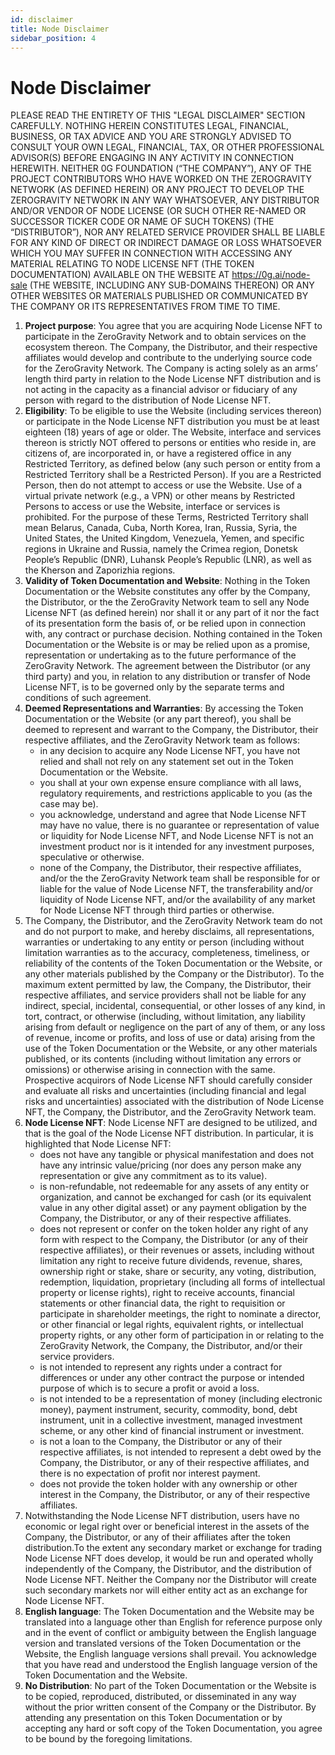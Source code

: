 ```yaml
---
id: disclaimer
title: Node Disclaimer
sidebar_position: 4
---
```


# Node Disclaimer

PLEASE READ THE ENTIRETY OF THIS "LEGAL DISCLAIMER" SECTION CAREFULLY. NOTHING HEREIN CONSTITUTES LEGAL, FINANCIAL, BUSINESS, OR TAX ADVICE AND YOU ARE STRONGLY ADVISED TO CONSULT YOUR OWN LEGAL, FINANCIAL, TAX, OR OTHER PROFESSIONAL ADVISOR(S) BEFORE ENGAGING IN ANY ACTIVITY IN CONNECTION HEREWITH. NEITHER  0G FOUNDATION (“THE COMPANY”), ANY OF THE PROJECT CONTRIBUTORS WHO HAVE WORKED ON THE ZEROGRAVITY NETWORK (AS DEFINED HEREIN) OR ANY PROJECT TO DEVELOP THE ZEROGRAVITY NETWORK IN ANY WAY WHATSOEVER, ANY DISTRIBUTOR AND/OR VENDOR OF NODE LICENSE (OR SUCH OTHER RE-NAMED OR SUCCESSOR TICKER CODE OR NAME OF SUCH TOKENS) (THE “DISTRIBUTOR”), NOR ANY RELATED SERVICE PROVIDER SHALL BE LIABLE FOR ANY KIND OF DIRECT OR INDIRECT DAMAGE OR LOSS WHATSOEVER WHICH YOU MAY SUFFER IN CONNECTION WITH ACCESSING ANY MATERIAL RELATING TO NODE LICENSE NFT (THE TOKEN DOCUMENTATION) AVAILABLE ON THE WEBSITE AT https://0g.ai/node-sale (THE WEBSITE, INCLUDING ANY SUB-DOMAINS THEREON) OR ANY OTHER WEBSITES OR MATERIALS PUBLISHED OR COMMUNICATED BY THE COMPANY OR ITS REPRESENTATIVES FROM TIME TO TIME.

1. **Project purpose**: You agree that you are acquiring Node License NFT to participate in the ZeroGravity Network and to obtain services on the ecosystem thereon. The Company, the Distributor, and their respective affiliates would develop and contribute to the underlying source code for the ZeroGravity Network. The Company is acting solely as an arms’ length third party in relation to the Node License NFT distribution and is not acting in the capacity as a financial advisor or fiduciary of any person with regard to the distribution of Node License NFT.
2. **Eligibility**: To be eligible to use the Website (including services thereon) or participate in the Node License NFT distribution you must be at least eighteen (18) years of age or older. The Website, interface and services thereon is strictly NOT offered to persons or entities who reside in, are citizens of, are incorporated in, or have a registered office in any Restricted Territory, as defined below (any such person or entity from a Restricted Territory shall be a Restricted Person). If you are a Restricted Person, then do not attempt to access or use the Website. Use of a virtual private network (e.g., a VPN) or other means by Restricted Persons to access or use the Website, interface or services is prohibited. For the purpose of these Terms, Restricted Territory shall mean Belarus, Canada, Cuba, North Korea, Iran, Russia, Syria, the United States, the United Kingdom, Venezuela, Yemen, and specific regions in Ukraine and Russia, namely the Crimea region, Donetsk People’s Republic (DNR), Luhansk People’s Republic (LNR), as well as the Kherson and Zaporizhia regions.
3. **Validity of Token Documentation and Website**: Nothing in the Token Documentation or the Website constitutes any offer by the Company, the Distributor, or the the ZeroGravity Network team to sell any Node License NFT (as defined herein) nor shall it or any part of it nor the fact of its presentation form the basis of, or be relied upon in connection with, any contract or purchase decision. Nothing contained in the Token Documentation or the Website is or may be relied upon as a promise, representation or undertaking as to the future performance of the ZeroGravity Network. The agreement between the Distributor (or any third party) and you, in relation to any distribution or transfer of Node License NFT, is to be governed only by the separate terms and conditions of such agreement.
4. **Deemed Representations and Warranties**: By accessing the Token Documentation or the Website (or any part thereof), you shall be deemed to represent and warrant to the Company, the Distributor, their respective affiliates, and the ZeroGravity Network team as follows:
    * in any decision to acquire any Node License NFT, you have not relied and shall not rely on any statement set out in the Token Documentation or the Website.
    * you shall at your own expense ensure compliance with all laws, regulatory requirements, and restrictions applicable to you (as the case may be).
    * you acknowledge, understand and agree that Node License NFT may have no value, there is no guarantee or representation of value or liquidity for Node License NFT, and Node License NFT is not an investment product nor is it intended for any investment purposes, speculative or otherwise.
    * none of the Company, the Distributor, their respective affiliates, and/or the the ZeroGravity Network team shall be responsible for or liable for the value of Node License NFT, the transferability and/or liquidity of Node License NFT, and/or the availability of any market for Node License NFT through third parties or otherwise.
5. The Company, the Distributor, and the ZeroGravity Network team do not and do not purport to make, and hereby disclaims, all representations, warranties or undertaking to any entity or person (including without limitation warranties as to the accuracy, completeness, timeliness, or reliability of the contents of the Token Documentation or the Website, or any other materials published by the Company or the Distributor). To the maximum extent permitted by law, the Company, the Distributor, their respective affiliates, and service providers shall not be liable for any indirect, special, incidental, consequential, or other losses of any kind, in tort, contract, or otherwise (including, without limitation, any liability arising from default or negligence on the part of any of them, or any loss of revenue, income or profits, and loss of use or data) arising from the use of the Token Documentation or the Website, or any other materials published, or its contents (including without limitation any errors or omissions) or otherwise arising in connection with the same. Prospective acquirors of Node License NFT should carefully consider and evaluate all risks and uncertainties (including financial and legal risks and uncertainties) associated with the distribution of Node License NFT, the Company, the Distributor, and the ZeroGravity Network team.
6. **Node License NFT**: Node License NFT are designed to be utilized, and that is the goal of the Node License NFT distribution. In particular, it is highlighted that Node License NFT:
    * does not have any tangible or physical manifestation and does not have any intrinsic value/pricing (nor does any person make any representation or give any commitment as to its value).
    * is non-refundable, not redeemable for any assets of any entity or organization, and cannot be exchanged for cash (or its equivalent value in any other digital asset) or any payment obligation by the Company, the Distributor, or any of their respective affiliates.
    * does not represent or confer on the token holder any right of any form with respect to the Company, the Distributor (or any of their respective affiliates), or their revenues or assets, including without limitation any right to receive future dividends, revenue, shares, ownership right or stake, share or security, any voting, distribution, redemption, liquidation, proprietary (including all forms of intellectual property or license rights), right to receive accounts, financial statements or other financial data, the right to requisition or participate in shareholder meetings, the right to nominate a director, or other financial or legal rights, equivalent rights, or intellectual property rights, or any other form of participation in or relating to the ZeroGravity Network, the Company, the Distributor, and/or their service providers.
    * is not intended to represent any rights under a contract for differences or under any other contract the purpose or intended purpose of which is to secure a profit or avoid a loss.
    * is not intended to be a representation of money (including electronic money), payment instrument, security, commodity, bond, debt instrument, unit in a collective investment, managed investment scheme, or any other kind of financial instrument or investment.
    * is not a loan to the Company, the Distributor or any of their respective affiliates, is not intended to represent a debt owed by the Company, the Distributor, or any of their respective affiliates, and there is no expectation of profit nor interest payment.
    * does not provide the token holder with any ownership or other interest in the Company, the Distributor, or any of their respective affiliates.
7. Notwithstanding the Node License NFT distribution, users have no economic or legal right over or beneficial interest in the assets of the Company, the Distributor, or any of their affiliates after the token distribution.To the extent any secondary market or exchange for trading Node License NFT does develop, it would be run and operated wholly independently of the Company, the Distributor, and the distribution of Node License NFT. Neither the Company nor the Distributor will create such secondary markets nor will either entity act as an exchange for Node License NFT.
8. **English language**: The Token Documentation and the Website may be translated into a language other than English for reference purpose only and in the event of conflict or ambiguity between the English language version and translated versions of the Token Documentation or the Website, the English language versions shall prevail. You acknowledge that you have read and understood the English language version of the Token Documentation and the Website.
9. **No Distribution**: No part of the Token Documentation or the Website is to be copied, reproduced, distributed, or disseminated in any way without the prior written consent of the Company or the Distributor. By attending any presentation on this Token Documentation or by accepting any hard or soft copy of the Token Documentation, you agree to be bound by the foregoing limitations.
